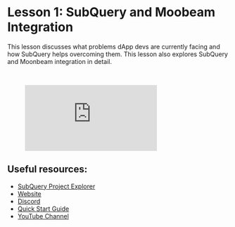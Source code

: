 # Lesson 1: SubQuery and Moobeam Integration

This lesson discusses what problems dApp devs are currently facing and how SubQuery helps overcoming them. This lesson also explores SubQuery and Moonbeam integration in detail.

<br/>
<figure class="video_container">
  <iframe src="https://www.youtube.com/embed/ca1-Z9JRxd8" frameborder="0" allowfullscreen="true"></iframe>
</figure>

## Useful resources:

- [SubQuery Project Explorer](https://explorer.subquery.network/)
- [Website](https://subquery.network/)
- [Discord](https://discord.com/invite/subquery)
- [Quick Start Guide](../../quickstart/quickstart.md)
- [YouTube Channel](https://www.youtube.com/c/SubQueryNetwork)
